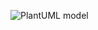 ![PlantUML model](http://www.plantuml.com/plantuml/png/7OxTIiGm44Rlzodq0T88Yru8ulw0NH35aXLRRoIRJ6qqpTJCJAjlRzZlyi1tE1jYcrd6kBeCoKNn83bU3CmJtMgTxL9z1Xxa90JPOM98N3aSzKF4nVo8zNecvT23cWKuz7_gYp2H6s2qwYGXUiYw1ykQO89i6Juof08BzkX8msznKi1KJQNYdl4RqbrzCDlZrVQydTbrX-TNSspR_KktRjwltvgR-gbh7-lrlbbjYgqS_m40)
